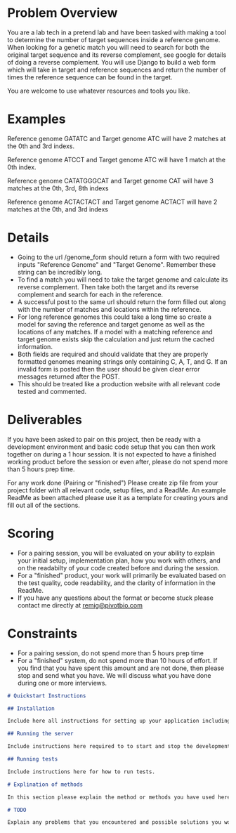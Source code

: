# Problem Overview

You are a lab tech in a pretend lab and have been tasked with making a tool to determine the number of target sequences inside a reference genome.  When looking for a genetic match you will need to search for both the original target sequence and its reverse complement, see google for details of doing a reverse complement. You will use Django to build a web form which will take in target and reference sequences and return the number of times the reference sequence can be found in the target.

You are welcome to use whatever resources and tools you like.

# Examples

Reference genome GATATC and Target genome ATC will have 2 matches at the 0th and 3rd indexs.

Reference genome ATCCT and Target genome ATC will have 1 match at the 0th index.

Reference genome CATATGGGCAT and Target genome CAT will have 3 matches at the 0th, 3rd, 8th indexs

Reference genome ACTACTACT and Target genome ACTACT will have 2 matches at the 0th, and 3rd indexs


# Details

- Going to the url /genome_form should return a form with two required inputs "Reference Genome" and "Target Genome".  Remember these string can be incredibly long.
- To find a match you will need to take the target genome and calculate its reverse complement.  Then take both the target and its reverse complement and search for each in the reference.
- A successful post to the same url should return the form filled out along with the number of matches and locations within the reference.
- For long reference genomes this could take a long time so create a model for saving the reference and target genome as well as the locations of any matches.  If a model with a matching reference and target genome exists skip the calculation and just return the cached information.
- Both fields are required and should validate that they are properly formatted genomes meaning strings only containing C, A, T, and G. If an invalid form is posted then the user should be given clear error messages returned after the POST.
- This should be treated like a production website with all relevant code tested and commented.


# Deliverables

If you have been asked to pair on this project, then be ready with a development environment and basic code setup that you can then work together on during a 1 hour session. It is not expected to have a finished working product before the session or even after, please do not spend more than 5 hours prep time.

For any work done (Pairing or "finished")
Please create zip file from your project folder with  all relevant code, setup files, and a ReadMe.  An example ReadMe as been attached please use it as a template for creating yours and fill out all of the sections.

# Scoring

- For a pairing session, you will be evaluated on your ability to explain your initial setup, implementation plan, how you work with others, and on the readabilty of your code created before and during the session.
- For a "finished" product, your work will primarily be evaluated based on the test quality, code readability, and the clarity of information in the ReadMe.  
- If you have any questions about the format or become stuck please contact me directly at remig@pivotbio.com

# Constraints

-  For a pairing session, do not spend more than 5 hours prep time
-  For a "finished" system, do not spend more than 10 hours of effort. If you find that you have spent this amount and are not done, then please stop and send what you have. We will discuss what you have done during one or more interviews. 

```markdown
# Quickstart Instructions

## Installation

Include here all instructions for setting up your application including installing system requirements for your prefered OS as well as language specific packages.  

## Running the server

Include instructions here required to to start and stop the development server.

## Running tests

Include instructions here for how to run tests.

# Explination of methods

In this section please explain the method or methods you have used here including both why and how they work in general terms.  Also include an estimate of the time complexity required to determine the alterations required for an original genome of length m and desired genome of legnth n

# TODO

Explain any problems that you encountered and possible solutions you would implement if you had time.  This is also a good place to describe any UI and operational improvement you might want to make in the future.


```
